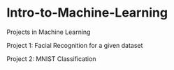 # Intro-to-Machine-Learning
Projects in Machine Learning

Project 1: Facial Recognition for a given dataset

Project 2: MNIST Classification
